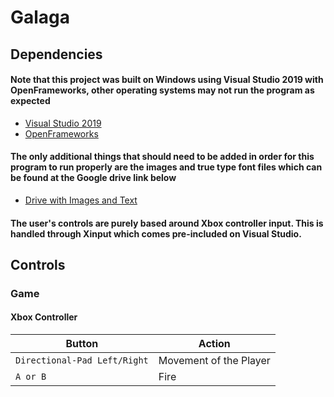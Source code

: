 # Galaga
## Dependencies
#### Note that this project was built on Windows using Visual Studio 2019 with OpenFrameworks, other operating systems may not run the program as expected

- [Visual Studio 2019](https://visualstudio.microsoft.com/vs/)
- [OpenFrameworks](https://openframeworks.cc/)

#### The only additional things that should need to be added in order for this program to run properly are the images and true type font files which can be found at the Google drive link below

- [Drive with Images and Text](https://drive.google.com/drive/folders/1KP0UuPWWYmDlTjWZ2g_p5fIMfFZX7Uwx?usp=sharing)

#### The user's controls are purely based around Xbox controller input. This is handled through Xinput which comes pre-included on Visual Studio.

## Controls
### Game
#### Xbox Controller
| Button                        | Action                 |
|-------------------------------|------------------------|
| `Directional-Pad Left/Right`  | Movement of the Player |
| `A or B`                      | Fire                   |
